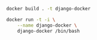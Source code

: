 ```bash
docker build . -t django-docker
```


```bash
docker run -t -i \
    --name django-docker \
    django-docker /bin/bash
```